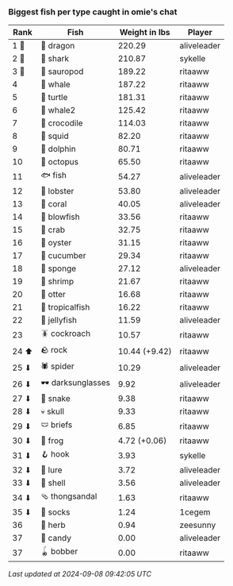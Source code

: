 ### Biggest fish per type caught in omie's chat
| Rank | Fish | Weight in lbs | Player |
|------|--------|-----------|---------|
| 1 🥇  | 🐉 dragon | 220.29 | aliveleader |
| 2 🥈  | 🦈 shark | 210.87 | sykelle |
| 3 🥉  | 🦕 sauropod | 189.22 | ritaaww |
| 4  | 🐳 whale | 187.22 | ritaaww |
| 5  | 🐢 turtle | 181.31 | ritaaww |
| 6  | 🐋 whale2 | 125.42 | ritaaww |
| 7  | 🐊 crocodile | 114.03 | ritaaww |
| 8  | 🦑 squid | 82.20 | ritaaww |
| 9  | 🐬 dolphin | 80.71 | ritaaww |
| 10  | 🐙 octopus | 65.50 | ritaaww |
| 11  | 🐟 fish | 54.27 | aliveleader |
| 12  | 🦞 lobster | 53.80 | aliveleader |
| 13  | 🪸 coral | 40.05 | aliveleader |
| 14  | 🐡 blowfish | 33.56 | ritaaww |
| 15  | 🦀 crab | 32.75 | ritaaww |
| 16  | 🦪 oyster | 31.15 | ritaaww |
| 17  | 🥒 cucumber | 29.34 | ritaaww |
| 18  | 🧽 sponge | 27.12 | aliveleader |
| 19  | 🦐 shrimp | 21.67 | ritaaww |
| 20  | 🦦 otter | 16.68 | ritaaww |
| 21  | 🐠 tropicalfish | 16.22 | ritaaww |
| 22  | 🪼 jellyfish | 11.59 | aliveleader |
| 23  | 🪳 cockroach | 10.57 | ritaaww |
| 24 ⬆ | 🪨 rock | 10.44 (+9.42) | ritaaww |
| 25 ⬇ | 🕷️ spider | 10.29 | aliveleader |
| 26 ⬇ | 🕶️ darksunglasses | 9.92 | aliveleader |
| 27 ⬇ | 🐍 snake | 9.38 | ritaaww |
| 28 ⬇ | 💀 skull | 9.33 | ritaaww |
| 29 ⬇ | 🩲 briefs | 6.85 | ritaaww |
| 30 ⬇ | 🐸 frog | 4.72 (+0.06) | ritaaww |
| 31 ⬇ | 🪝 hook | 3.93 | sykelle |
| 32 ⬇ | 🎏 lure | 3.72 | aliveleader |
| 33 ⬇ | 🐚 shell | 3.56 | aliveleader |
| 34 ⬇ | 🩴 thongsandal | 1.63 | ritaaww |
| 35 ⬇ | 🧦 socks | 1.24 | 1cegem |
| 36  | 🌿 herb | 0.94 | zeesunny |
| 37  | 🍬 candy | 0.00 | aliveleader |
| 37  | 🪀 bobber | 0.00 | ritaaww |

_Last updated at 2024-09-08 09:42:05 UTC_